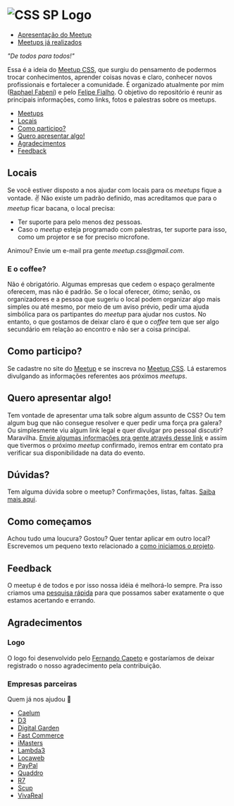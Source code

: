 ![CSS SP Logo](logo-csssp.png "CSS SP")
======

* [Apresentação do Meetup](https://speakerdeck.com/raphaelfabeni/bem-vindos-ao-meetp-css)
* [Meetups já realizados](meetups.md)

_"De todos para todos!"_

Essa é a ideia do [Meetup CSS](http://www.meetup.com/CSS-Brasil/), que surgiu do pensamento de podermos trocar conhecimentos, aprender coisas novas e claro, conhecer novos profissionais e fortalecer a comunidade. É organizado atualmente por mim ([Raphael Fabeni](https://twitter.com/raphaelfabeni)) e pelo [Felipe Fialho](https://twitter.com/LFeh).
O objetivo do repositório é reunir as principais informações, como links, fotos e palestras sobre os meetups.

* [Meetups](meetups.md)
* [Locais](#locais)
* [Como participo?](#como-participo)
* [Quero apresentar algo!](#quero-apresentar-algo)
* [Agradecimentos](#agradecimentos)
* [Feedback](https://meetupcss.typeform.com/to/MS87CV)

## Locais

Se você estiver disposto a nos ajudar com locais para os _meetups_ fique a vontade. :v: Não existe um padrão definido, mas acreditamos que para o _meetup_ ficar bacana, o local precisa:

* Ter suporte para pelo menos dez pessoas.
* Caso o _meetup_  esteja programado com palestras, ter suporte para isso, como um projetor e se for preciso microfone.

Animou? Envie um e-mail pra gente _meetup.css@gmail.com_.

### E o coffee?

Não é obrigatório. Algumas empresas que cedem o espaço geralmente oferecem, mas não é padrão. Se o local oferecer, ótimo; senão, os organizadores e a pessoa que sugeriu o local podem organizar algo mais simples ou até mesmo, por meio de um aviso prévio, pedir uma ajuda simbólica para os partipantes do _meetup_ para ajudar nos custos. No entanto, o que gostamos de deixar claro é que o *coffee* tem que ser algo secundário em relação ao encontro e não ser a coisa principal.

## Como participo?

Se cadastre no site do [Meetup](http://www.meetup.com/) e se inscreva no [Meetup CSS](http://www.meetup.com/CSS-Brasil/). Lá estaremos divulgando as informações referentes aos próximos _meetups_.

## Quero apresentar algo!

Tem vontade de apresentar uma talk sobre algum assunto de CSS? Ou tem algum bug que não consegue resolver e quer pedir uma força pra galera? Ou simplesmente viu algum link legal e quer divulgar pro pessoal discutir? Maravilha. [Envie algumas informações pra gente através desse link](http://bit.ly/meetup-css-quero-palestrar) e assim que tivermos o próximo _meetup_ confirmado, iremos entrar em contato pra verificar sua disponibilidade na data do evento.

## Dúvidas?

Tem alguma dúvida sobre o meetup? Confirmações, listas, faltas. [Saiba mais aqui](conduta.md).

## Como começamos

Achou tudo uma loucura? Gostou? Quer tentar aplicar em outro local? Escrevemos um pequeno texto relacionado a [como iniciamos o projeto](inicio.md).

## Feedback

O meetup é de todos e por isso nossa idéia é melhorá-lo sempre. Pra isso criamos uma [pesquisa rápida](https://meetupcss.typeform.com/to/MS87CV) para que possamos saber exatamente o que estamos acertando e errando.

## Agradecimentos

### Logo

O logo foi desenvolvido pelo [Fernando Capeto](http://fernandocapeto.com/) e gostaríamos de deixar registrado o nosso agradecimento pela contribuição.

### Empresas parceiras

Quem já nos ajudou :facepunch:

* [Caelum](https://www.caelum.com.br/)
* [D3](http://d3.do/)
* [Digital Garden](http://www.webcitizen.com.br/)
* [Fast Commerce](http://www.fastcommerce.com.br/)
* [iMasters](http://imasters.com.br/)
* [Lambda3](http://lambda3.com.br/)
* [Locaweb](http://www.locaweb.com.br/default.html)
* [PayPal](https://www.paypal-brasil.com.br/desenvolvedores/)
* [Quaddro](http://www.quaddro.com.br/)
* [R7](http://www.r7.com/)
* [Scup](http://www.scup.com/pt/)
* [VivaReal](http://www.vivareal.com.br/)
